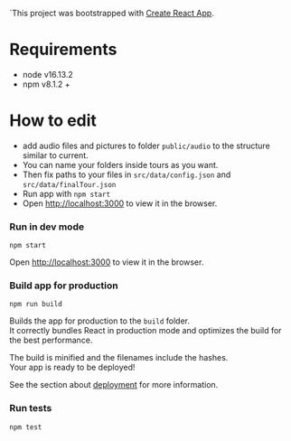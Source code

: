 `This project was bootstrapped with [Create React App](https://github.com/facebook/create-react-app).

# Requirements
- node v16.13.2
- npm v8.1.2 +

# How to edit

- add audio files and pictures to folder `public/audio` to the structure similar to current.
- You can name your folders inside tours as you want.
- Then fix paths to your files in `src/data/config.json` and `src/data/finalTour.json`
- Run app with `npm start`
- Open [http://localhost:3000](http://localhost:3000) to view it in the browser.

### Run in dev mode
```shell
npm start
```
Open [http://localhost:3000](http://localhost:3000) to view it in the browser.

### Build app for production
```shell
npm run build
```
Builds the app for production to the `build` folder.\
It correctly bundles React in production mode and optimizes the build for the best performance.

The build is minified and the filenames include the hashes.\
Your app is ready to be deployed!

See the section about [deployment](https://facebook.github.io/create-react-app/docs/deployment) for more information.


### Run tests
```shell
npm test
```